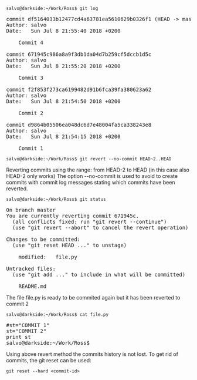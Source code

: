 ```
salvo@darkside:~/Work/Ross$ git log
```
<pre>
commit df5164033b12477cd4a63781ea5610629b0326f1 (HEAD -> master)
Author: salvo <salvo.cuccurullo@gmailcom>
Date:   Sun Jul 8 21:55:40 2018 +0200

    Commit 4

commit 671945c986a8a9f3db1da04d7b259cf5dccb1d5c
Author: salvo <salvo.cuccurullo@gmailcom>
Date:   Sun Jul 8 21:55:20 2018 +0200

    Commit 3

commit f2f853f273ca6199482d91b6fca39fa380623a62
Author: salvo <salvo.cuccurullo@gmailcom>
Date:   Sun Jul 8 21:54:50 2018 +0200

    Commit 2

commit d9864b05506ea048dc6d7e48004fa5ca338243e8
Author: salvo <salvo.cuccurullo@gmailcom>
Date:   Sun Jul 8 21:54:15 2018 +0200

    Commit 1
</pre>

```
salvo@darkside:~/Work/Ross$ git revert --no-commit HEAD~2..HEAD
```
Reverting commits using the range: from HEAD-2 to HEAD (in this case also HEAD-2 only works)
The option --no-commit is used to avoid to create commits with commit log messages stating which commits have been reverted.
```
salvo@darkside:~/Work/Ross$ git status
```
<pre>
On branch master
You are currently reverting commit 671945c.
  (all conflicts fixed: run "git revert --continue")
  (use "git revert --abort" to cancel the revert operation)

Changes to be committed:
  (use "git reset HEAD <file>..." to unstage)

	modified:   file.py

Untracked files:
  (use "git add <file>..." to include in what will be committed)

	README.md
</pre>
The file file.py is ready to be commited again but it has been reverted to commit 2
```
salvo@darkside:~/Work/Ross$ cat file.py 
```
<pre>
#st="COMMIT 1"
st="COMMIT 2"
print st
salvo@darkside:~/Work/Ross$
</pre>
Using above revert method the commits history is not lost.
To get rid of commits, the git reset can be used:

```
git reset --hard <commit-id>
```
